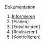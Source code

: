 












Dokumentation

1. [Informieren](Inform.md)
2. [Planen]
3. [Entscheiden]
4. [Realisieren]
5. [Kontrollieren]


